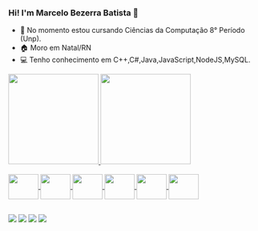 ### Hi! I'm Marcelo Bezerra Batista 👋

- 🔭 No momento estou cursando Ciências da Computação 8° Período (Unp).
- 🏠 Moro em Natal/RN
- 💻 Tenho conhecimento em C++,C#,Java,JavaScript,NodeJS,MySQL.

<div>
  <a href="https://github.com/MarceloBBatista">
  <img height="180em" src="https://github-readme-stats.vercel.app/api?username=MarceloBBatista&show_icons=true&theme=vue-dark&include_all_commits=true&count_private=true"/>
  <img height="180em" src="https://github-readme-stats.vercel.app/api/top-langs/?username=MarceloBBatista&layout=compact&langs_count=7&theme=vue-dark"/>
</div>

<div style="display: inline_block"><br>
  <img align="center" lt="Marcelo-J" height="50" width="60"
<img src="https://cdn.jsdelivr.net/gh/devicons/devicon/icons/java/java-plain-wordmark.svg" />
   <img align="center" lt="Marcelo-JScript" height="50" width="60"
<img src="https://cdn.jsdelivr.net/gh/devicons/devicon/icons/javascript/javascript-original.svg" />
   <img align="center" lt="Marcelo-C" height="50" width="60"
<img src="https://cdn.jsdelivr.net/gh/devicons/devicon/icons/c/c-original.svg" />
  <img align="center" lt="Marcelo-CSharp" height="50" width="60"
<img src="https://cdn.jsdelivr.net/gh/devicons/devicon/icons/csharp/csharp-original.svg" />
   <img align="center" lt="Marcelo-Node" height="50" width="60"
<img src="https://cdn.jsdelivr.net/gh/devicons/devicon/icons/nodejs/nodejs-original.svg" />
  <img align="center" lt="Marcelo-MySQL" height="50" width="60"
<img src="https://cdn.jsdelivr.net/gh/devicons/devicon/icons/mysql/mysql-original-wordmark.svg" />
</div>
  
##
  
<div>
  <a href="https://www.instagram.com/marcelobbatista" target="_blank"><img src="https://img.shields.io/badge/-Instagram-%23E4405F?style=for-the-badge&logo=instagram&logoColor=white" target="_blank"></a>
  <a href="https://www.linkedin.com/in/marcelo-bezerra-410262221/" target="_blank"><img src="https://img.shields.io/badge/-LinkedIn-%230077B5?style=for-the-badge&logo=linkedin&logoColor=white" target="_blank"></a> 
  <a href = "mailto:mbezerra54@gmail.com"><img src="https://img.shields.io/badge/-Gmail-%23333?style=for-the-badge&logo=gmail&logoColor=white" target="_blank"></a>
  <a href = "mailto:marcelo.batista00@hotmail.com"><img src="https://img.shields.io/badge/Microsoft_Outlook-0078D4?style=for-the-badge&logo=microsoft-outlook&logoColor=white" target="_blank"></a>
</div>
